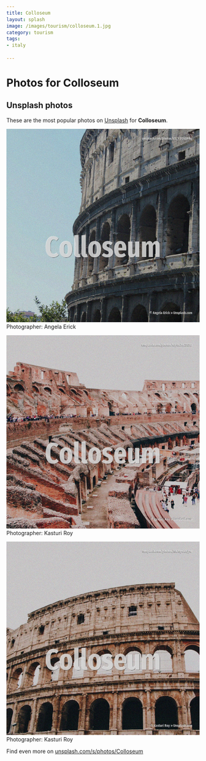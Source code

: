 ```yaml
---
title: Colloseum
layout: splash
image: /images/tourism/colloseum.1.jpg
category: tourism
tags:
- italy

---
```

# Photos for Colloseum
 
## Unsplash photos
These are the most popular photos on [Unsplash](https://unsplash.com) for **Colloseum**.
 
![Colloseum](/images/tourism/colloseum.1.jpg)
Photographer:  Angela Erick
 
![Colloseum](/images/tourism/colloseum.2.jpg)
Photographer:  Kasturi Roy
 
![Colloseum](/images/tourism/colloseum.3.jpg)
Photographer:  Kasturi Roy
 
Find even more on [unsplash.com/s/photos/Colloseum](https://unsplash.com/s/photos/Colloseum)
 
